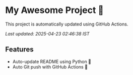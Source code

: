 # My Awesome Project 🚀

This project is automatically updated using GitHub Actions.

_Last updated: 2025-04-23 02:46:38 IST_

## Features
- Auto-update README using Python 🐍
- Auto Git push with GitHub Actions 🤖
